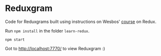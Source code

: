# Reduxgram

Code for Reduxgrams built using instructions on Wesbos' [course](https://learnredux.com/) on Redux.

Run `npm install` in the folder `learn-redux`.

`npm start` 

Got to [http://localhost:7770/](http://localhost:7770/) to view Reduxgram :)

